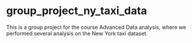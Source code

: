 # group_project_ny_taxi_data


This is a group project for the course Advanced Data analysis, where we performed several analysis on the New York taxi dataset.

